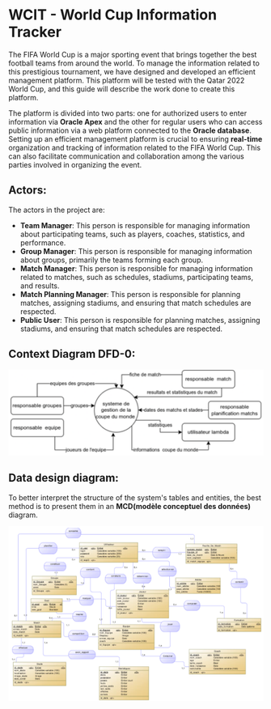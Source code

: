 # WCIT - World Cup Information Tracker

The FIFA World Cup is a major sporting event that brings together the best football teams from around the world. To manage the information related to this prestigious tournament, we have designed and developed an efficient management platform. This platform will be tested with the Qatar 2022 World Cup, and this guide will describe the work done to create this platform.

The platform is divided into two parts: one for authorized users to enter information via **Oracle Apex** and the other for regular users who can access public information via a web platform connected to the **Oracle database**. Setting up an efficient management platform is crucial to ensuring **real-time** organization and tracking of information related to the FIFA World Cup. This can also facilitate communication and collaboration among the various parties involved in organizing the event.

## Actors:

The actors in the project are:
+ **Team Manager**: This person is responsible for managing information about participating teams, such as players, coaches, statistics, and performance.
+ **Group Manager**: This person is responsible for managing information about groups, primarily the teams forming each group.
+ **Match Manager**: This person is responsible for managing information related to matches, such as schedules, stadiums, participating teams, and results.
+ **Match Planning Manager**: This person is responsible for planning matches, assigning stadiums, and ensuring that match schedules are respected.
+ **Public User**: This person is responsible for planning matches, assigning stadiums, and ensuring that match schedules are respected.

## Context Diagram DFD-0:

![dfd](/assests/dfd.png)

## Data design diagram:
To better interpret the structure of the system's tables and entities, the best method is to present them in an **MCD(modèle conceptuel des données)** diagram.

![MCD](/assests/mcd.png)




